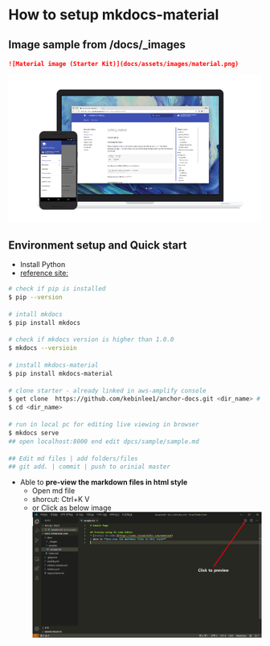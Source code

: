# How to setup mkdocs-material
 
## Image sample from /docs/_images
```md
![Material image (Starter Kit)](docs/assets/images/material.png)
```
![Material image (Starter Kit)](docs/assets/images/material.png)


## Environment setup and Quick start
* Install Python
* [reference site:](https://squidfunk.github.io/mkdocs-material/getting-started/)
```bash
# check if pip is installed
$ pip --version

# intall mkdocs
$ pip install mkdocs

# check if mkdocs version is higher than 1.0.0
$ mkdocs --versioin 

# install mkdocs-material
$ pip install mkdocs-material

# clone starter - already linked in aws-amplify console
$ get clone  https://github.com/kebinlee1/anchor-docs.git <dir_name> # id, pw required
$ cd <dir_name>

# run in local pc for editing live viewing in browser
$ mkdocs serve 
## open localhost:8000 end edit dpcs/sample/sample.md

## Edit md files | add folders/files
## git add. | commit | push to orinial master
```

* Able to **pre-view the markdown files in html style**
    - Open md file
    - shorcut: Ctrl+K V
    - or Click as below image
![Material image (Starter Kit)](docs/_images/preview-mdfile.png)
